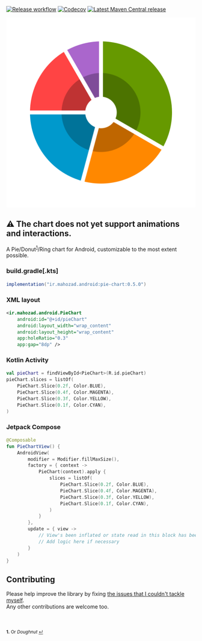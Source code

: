 [comment]: <> ([![Build Status]&#40;https://www.travis-ci.com/mahozad/android-pie-chart.svg?branch=master&#41;]&#40;https://www.travis-ci.com/mahozad/android-pie-chart&#41;)
[comment]: <> (![Dependencies]&#40;https://img.shields.io/librariesio/github/mahozad/android-pie-chart&#41;)
[comment]: <> (![Code Size]&#40;https://img.shields.io/github/languages/code-size/mahozad/android-pie-chart&#41;)
[comment]: <> (![Repo Size]&#40;https://img.shields.io/github/repo-size/mahozad/android-pie-chart&#41;)
[comment]: <> (![SLOC]&#40;https://img.shields.io/tokei/lines/github/mahozad/android-pie-chart&#41;)
[comment]: <> (![Downloads]&#40;https://img.shields.io/github/downloads/mahozad/android-pie-chart/total&#41;)
[comment]: <> (![Closed Issues]&#40;https://img.shields.io/github/issues-closed/mahozad/android-pie-chart?color=green&#41;)
[comment]: <> (![Commits Since Last Release]&#40;https://img.shields.io/github/commits-since/mahozad/android-pie-chart/latest&#41;)
[comment]: <> (![Release workflow]&#40;https://img.shields.io/github/workflow/status/mahozad/android-pie-chart/Test?label=CI%2FCD&#41;)
[comment]: <> (![Tests]&#40;https://img.shields.io/github/checks-status/mahozad/android-pie-chart/master&#41;)
[comment]: <> (![Milestone Progress]&#40;https://img.shields.io/github/milestones/progress-percent/mahozad/android-pie-chart/1&#41;)
[comment]: <> (![Lines of code]&#40;https://img.shields.io/tokei/lines/github/mahozad/android-pie-chart?color=%23efefef&#41;)
[comment]: <> ([![Latest release]&#40;https://img.shields.io/github/v/release/mahozad/android-pie-chart&#41;]&#40;https://github.com/mahozad/android-pie-chart/releases/latest&#41;)

[![Release workflow](https://github.com/mahozad/android-pie-chart/actions/workflows/ci.yml/badge.svg)](https://github.com/mahozad/android-pie-chart/actions/workflows/test.yml)
[![Codecov](https://codecov.io/gh/mahozad/android-pie-chart/branch/master/graph/badge.svg?token=ptnbmXaozw)](https://codecov.io/gh/mahozad/android-pie-chart)
[![Latest Maven Central release](https://img.shields.io/maven-central/v/ir.mahozad.android/pie-chart?logo=android)](https://search.maven.org/artifact/ir.mahozad.android/pie-chart)

<div align="center">

![Preview image](preview.svg)

</div>

## ⚠️ The chart does not yet support animations and interactions.

A Pie/Donut<sup id="ref-1">[1](#footnote-1)</sup>/Ring chart for Android, customizable to the most extent possible.

### build.gradle[.kts]
```groovy
implementation("ir.mahozad.android:pie-chart:0.5.0")
```

### XML layout
```xml
<ir.mahozad.android.PieChart
    android:id="@+id/pieChart"
    android:layout_width="wrap_content"
    android:layout_height="wrap_content"
    app:holeRatio="0.3"
    app:gap="8dp" />
```

### Kotlin Activity
```kotlin
val pieChart = findViewById<PieChart>(R.id.pieChart)
pieChart.slices = listOf(
    PieChart.Slice(0.2f, Color.BLUE),
    PieChart.Slice(0.4f, Color.MAGENTA),
    PieChart.Slice(0.3f, Color.YELLOW),
    PieChart.Slice(0.1f, Color.CYAN),
)
```

### Jetpack Compose
```kotlin
@Composable
fun PieChartView() {
    AndroidView(
        modifier = Modifier.fillMaxSize(),
        factory = { context ->
            PieChart(context).apply {
                slices = listOf(
                    PieChart.Slice(0.2f, Color.BLUE),
                    PieChart.Slice(0.4f, Color.MAGENTA),
                    PieChart.Slice(0.3f, Color.YELLOW),
                    PieChart.Slice(0.1f, Color.CYAN),
                )
            }
        },
        update = { view ->
            // View's been inflated or state read in this block has been updated
            // Add logic here if necessary
        }
    )
}
```

## Contributing

Please help improve the library by fixing [the issues that I couldn't tackle myself](https://github.com/mahozad/android-pie-chart/issues?q=is%3Aissue+is%3Aopen+label%3Acontribution-needed).  
Any other contributions are welcome too.

<br>

<sub><b id="footnote-1">1.</b> Or *Doughnut* [↵](#ref-1)</sub>
